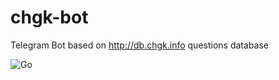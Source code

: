 # chgk-bot
Telegram Bot based on http://db.chgk.info questions database

![Go](https://github.com/zetraison/chgk-bot/workflows/Go/badge.svg)
